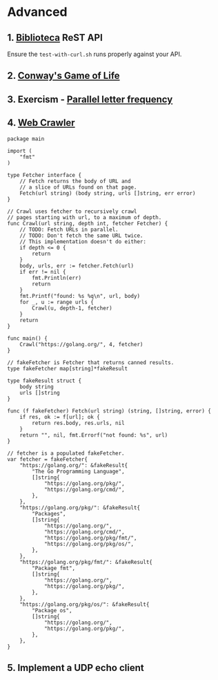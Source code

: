 # Advanced

## 1. [Biblioteca](https://github.com/Chennai-Golang/101-workshop/tree/master/exercises/http-mux) ReST API

  Ensure the `test-with-curl.sh` runs properly against your API.

## 2. [Conway's Game of Life](https://en.wikipedia.org/wiki/Conway%27s_Game_of_Life)

## 3. Exercism - [Parallel letter frequency](https://github.com/Chennai-Golang/101-workshop/tree/master/exercism/parallel-letter-frequency)

## 4. [Web Crawler](https://tour.golang.org/concurrency/10)

```golang
package main

import (
	"fmt"
)

type Fetcher interface {
	// Fetch returns the body of URL and
	// a slice of URLs found on that page.
	Fetch(url string) (body string, urls []string, err error)
}

// Crawl uses fetcher to recursively crawl
// pages starting with url, to a maximum of depth.
func Crawl(url string, depth int, fetcher Fetcher) {
	// TODO: Fetch URLs in parallel.
	// TODO: Don't fetch the same URL twice.
	// This implementation doesn't do either:
	if depth <= 0 {
		return
	}
	body, urls, err := fetcher.Fetch(url)
	if err != nil {
		fmt.Println(err)
		return
	}
	fmt.Printf("found: %s %q\n", url, body)
	for _, u := range urls {
		Crawl(u, depth-1, fetcher)
	}
	return
}

func main() {
	Crawl("https://golang.org/", 4, fetcher)
}

// fakeFetcher is Fetcher that returns canned results.
type fakeFetcher map[string]*fakeResult

type fakeResult struct {
	body string
	urls []string
}

func (f fakeFetcher) Fetch(url string) (string, []string, error) {
	if res, ok := f[url]; ok {
		return res.body, res.urls, nil
	}
	return "", nil, fmt.Errorf("not found: %s", url)
}

// fetcher is a populated fakeFetcher.
var fetcher = fakeFetcher{
	"https://golang.org/": &fakeResult{
		"The Go Programming Language",
		[]string{
			"https://golang.org/pkg/",
			"https://golang.org/cmd/",
		},
	},
	"https://golang.org/pkg/": &fakeResult{
		"Packages",
		[]string{
			"https://golang.org/",
			"https://golang.org/cmd/",
			"https://golang.org/pkg/fmt/",
			"https://golang.org/pkg/os/",
		},
	},
	"https://golang.org/pkg/fmt/": &fakeResult{
		"Package fmt",
		[]string{
			"https://golang.org/",
			"https://golang.org/pkg/",
		},
	},
	"https://golang.org/pkg/os/": &fakeResult{
		"Package os",
		[]string{
			"https://golang.org/",
			"https://golang.org/pkg/",
		},
	},
}
```

## 5. Implement a UDP echo client
